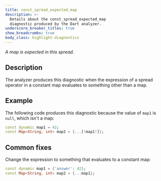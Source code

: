 ```yaml
---
title: const_spread_expected_map
description: >-
  Details about the const_spread_expected_map
  diagnostic produced by the Dart analyzer.
underscore_breaker_titles: true
show_breadcrumbs: true
body_class: highlight-diagnostics
---
```


_A map is expected in this spread._

## Description

The analyzer produces this diagnostic when the expression of a spread
operator in a constant map evaluates to something other than a map.

## Example

The following code produces this diagnostic because the value of `map1` is
`null`, which isn't a map:

```dart
const dynamic map1 = 42;
const Map<String, int> map2 = {...[!map1!]};
```

## Common fixes

Change the expression to something that evaluates to a constant map:

```dart
const dynamic map1 = {'answer': 42};
const Map<String, int> map2 = {...map1};
```
